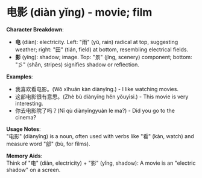 # **电影 (diàn yǐng) - movie; film**

**Character Breakdown**:  
- **电** (diàn): electricity. Left: "雨" (yǔ, rain) radical at top, suggesting weather; right: "田" (tián, field) at bottom, resembling electrical fields.  
- **影** (yǐng): shadow; image. Top: "景" (jǐng, scenery) component; bottom: "彡" (shān, stripes) signifies shadow or reflection.

**Examples**:  
- 我喜欢看电影。(Wǒ xǐhuān kàn diànyǐng.) - I like watching movies.  
- 这部电影很有意思。(Zhè bù diànyǐng hěn yǒuyìsi.) - This movie is very interesting.  
- 你去电影院了吗？(Nǐ qù diànyǐngyuàn le ma?) - Did you go to the cinema?

**Usage Notes**:  
"电影" (diànyǐng) is a noun, often used with verbs like "看" (kàn, watch) and measure word "部" (bù, for films).

**Memory Aids**:  
Think of "电" (diàn, electricity) + "影" (yǐng, shadow): A movie is an "electric shadow" on a screen.